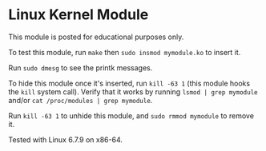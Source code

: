 # Linux Kernel Module

This module is posted for educational purposes only.

To test this module, run `make` then `sudo insmod mymodule.ko` to insert it.

Run `sudo dmesg` to see the printk messages.

To hide this module once it's inserted, run `kill -63 1` (this module hooks the `kill` system call). Verify that it works by running `lsmod | grep mymodule` and/or `cat /proc/modules | grep mymodule`.

Run `kill -63 1` to unhide this module, and `sudo rmmod mymodule` to remove it.

Tested with Linux 6.7.9 on x86-64.
